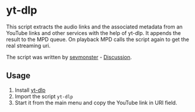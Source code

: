 # yt-dlp

This script extracts the audio links and the associated metadata from an YouTube links and other services with the help of yt-dlp. It appends the result to the MPD queue. On playback MPD calls the script again to get the real streaming uri.

The script was written by [sevmonster](https://github.com/sevmonster) - [Discussion](https://github.com/jcorporation/mympd-scripts/discussions/7).

## Usage

1. Install [yt-dlp](https://github.com/yt-dlp/yt-dlp)
2. Import the script `yt-dlp`
3. Start it from the main menu and copy the YouTube link in URI field.
